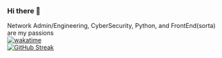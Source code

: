 ### Hi there 👋
Network Admin/Engineering, CyberSecurity, Python, and FrontEnd(sorta) are my passions
<br>
[![wakatime](https://wakatime.com/badge/user/1b386657-c586-42b5-98ba-ac254fe0b02d.svg)](https://wakatime.com/@1b386657-c586-42b5-98ba-ac254fe0b02d)
<br>
[![GitHub Streak](https://streak-stats.demolab.com/?user=cptknvckles)](https://git.io/streak-stats)
<!--
**cptknvckles/cptknvckles** is a ✨ _special_ ✨ repository because its `README.md` (this file) appears on your GitHub profile.

Here are some ideas to get you started:

- 🔭 I’m currently working on ...
- 🌱 I’m currently learning ...
- 👯 I’m looking to collaborate on ...
- 🤔 I’m looking for help with ...
- 💬 Ask me about ...
- 📫 How to reach me: ...
- 😄 Pronouns: ...
- ⚡ Fun fact: ...
-->
